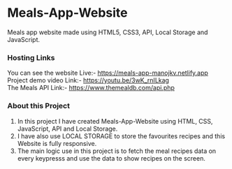 # Meals-App-Website
Meals app website made using HTML5, CSS3, API, Local Storage and JavaScript.

### Hosting Links <br>
You can see the website Live:- https://meals-app-manojkv.netlify.app <br>
Project demo video Link:- https://youtu.be/3wK_rnILkag <br>
The Meals API Link:- https://www.themealdb.com/api.php <br>

### About this Project <br>
1. In this project I have created Meals-App-Website using HTML, CSS, JavaScript, API and Local Storage. <br>
2. I have also use LOCAL STORAGE to store the favourites recipes and this Website is fully responsive. <br>
3. The main logic use in this project is to fetch the meal recipes data on every keypresss and use the data to show recipes on the screen.
